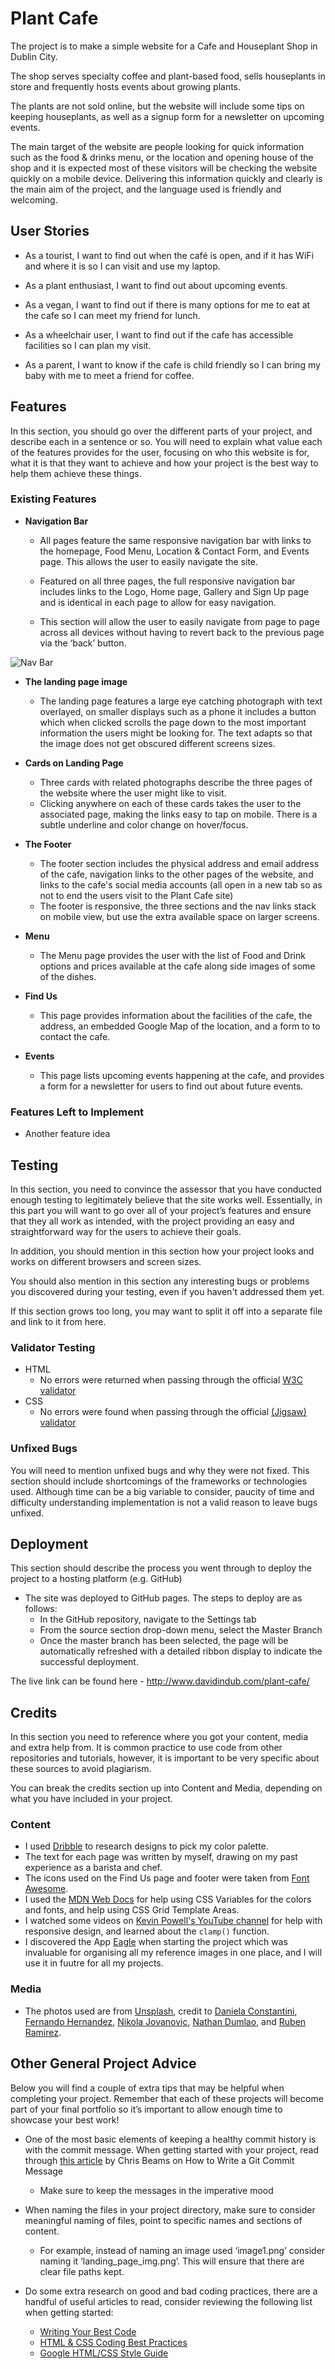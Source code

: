 # Plant Cafe

The project is to make a simple website for a Cafe and Houseplant Shop in Dublin City.

The shop serves specialty coffee and plant-based food, sells houseplants in store and frequently hosts events about growing plants.

The plants are not sold online, but the website will include some tips on keeping houseplants, as well as a signup form for a newsletter on upcoming events.

The main target of the website are people looking for quick information such as the food & drinks menu, or the location and opening house of the shop and it is expected most of these visitors will be checking the website quickly on a mobile device. Delivering this information quickly and clearly is the main aim of the project, and the language used is friendly and welcoming.


## User Stories

- As a tourist, I want to find out when the café is open, and if it has WiFi and where it is so I can visit and use my laptop.

- As a plant enthusiast, I want to find out about upcoming events.

- As a vegan, I want to find out if there is many options for me to eat at the cafe so I can meet my friend for lunch.

- As a wheelchair user, I want to find out if the cafe has accessible facilities so I can plan my visit.

- As a parent, I want to know if the cafe is child friendly so I can bring my baby with me to meet a friend for coffee.

## Features 

In this section, you should go over the different parts of your project, and describe each in a sentence or so. You will need to explain what value each of the features provides for the user, focusing on who this website is for, what it is that they want to achieve and how your project is the best way to help them achieve these things.

### Existing Features

- __Navigation Bar__

  - All pages feature the same responsive navigation bar with links to the homepage, Food Menu, Location & Contact Form, and Events page. This allows the user to easily navigate the site.

  - Featured on all three pages, the full responsive navigation bar includes links to the Logo, Home page, Gallery and Sign Up page and is identical in each page to allow for easy navigation.

  - This section will allow the user to easily navigate from page to page across all devices without having to revert back to the previous page via the ‘back’ button. 

![Nav Bar](https://github.com/lucyrush/readme-template/blob/master/media/love_running_nav.png)

- __The landing page image__

  - The landing page features a large eye catching photograph with text overlayed, on smaller displays such as a phone it includes a button which when clicked scrolls the page down to the most important information the users might be looking for.
  The text adapts so that the image does not get obscured different screens sizes.


- __Cards on Landing Page__

  - Three cards with related photographs describe the three pages of the website where the user might like to visit.
  - Clicking anywhere on each of these cards takes the user to the associated page, making the links easy to tap on mobile. There is a subtle underline and color change on hover/focus.

- __The Footer__ 

  - The footer section includes the physical address and email address of the cafe, navigation links to the other pages of the website, and links to the cafe's social media accounts (all open in a new tab so as not to end the users visit to the Plant Cafe site)
  - The footer is responsive, the three sections and the nav links stack on mobile view, but use the extra available space on larger screens.

- __Menu__

  - The Menu page provides the user with the list of Food and Drink options and prices available at the cafe along side images of some of the dishes.

- __Find Us__

  - This page provides information about the facilities of the cafe, the address, an embedded Google Map of the location, and a form to to contact the cafe.

- __Events__

  - This page lists upcoming events happening at the cafe, and provides a form for a newsletter for users to find out about future events.


### Features Left to Implement

- Another feature idea

## Testing 

In this section, you need to convince the assessor that you have conducted enough testing to legitimately believe that the site works well. Essentially, in this part you will want to go over all of your project’s features and ensure that they all work as intended, with the project providing an easy and straightforward way for the users to achieve their goals.

In addition, you should mention in this section how your project looks and works on different browsers and screen sizes.

You should also mention in this section any interesting bugs or problems you discovered during your testing, even if you haven't addressed them yet.

If this section grows too long, you may want to split it off into a separate file and link to it from here.


### Validator Testing 

- HTML
  - No errors were returned when passing through the official [W3C validator](https://validator.w3.org/nu/?doc=https%3A%2F%2Fcode-institute-org.github.io%2Flove-running-2.0%2Findex.html)
- CSS
  - No errors were found when passing through the official [(Jigsaw) validator](https://jigsaw.w3.org/css-validator/validator?uri=https%3A%2F%2Fvalidator.w3.org%2Fnu%2F%3Fdoc%3Dhttps%253A%252F%252Fcode-institute-org.github.io%252Flove-running-2.0%252Findex.html&profile=css3svg&usermedium=all&warning=1&vextwarning=&lang=en#css)

### Unfixed Bugs

You will need to mention unfixed bugs and why they were not fixed. This section should include shortcomings of the frameworks or technologies used. Although time can be a big variable to consider, paucity of time and difficulty understanding implementation is not a valid reason to leave bugs unfixed. 

## Deployment

This section should describe the process you went through to deploy the project to a hosting platform (e.g. GitHub) 

- The site was deployed to GitHub pages. The steps to deploy are as follows: 
  - In the GitHub repository, navigate to the Settings tab 
  - From the source section drop-down menu, select the Master Branch
  - Once the master branch has been selected, the page will be automatically refreshed with a detailed ribbon display to indicate the successful deployment. 

The live link can be found here - http://www.davidindub.com/plant-cafe/


## Credits 

In this section you need to reference where you got your content, media and extra help from. It is common practice to use code from other repositories and tutorials, however, it is important to be very specific about these sources to avoid plagiarism. 

You can break the credits section up into Content and Media, depending on what you have included in your project. 

### Content 

- I used [Dribble](https://dribbble.com/) to research designs to pick my color palette.
- The text for each page was written by myself, drawing on my past experience as a barista and chef.
- The icons used on the Find Us page and footer were taken from [Font Awesome](https://fontawesome.com/).
- I used the [MDN Web Docs](https://developer.mozilla.org/en-US/) for help using CSS Variables for the colors and fonts, and help using CSS Grid Template Areas.
- I watched some videos on [Kevin Powell's YouTube channel](https://www.youtube.com/kepowob) for help with responsive design, and learned about the `clamp()` function.
- I discovered the App [Eagle](https://en.eagle.cool/) when starting the project which was invaluable for organising all my reference images in one place, and I will use it in fuutre for all my projects.

### Media

- The photos used are from [Unsplash](https://unsplash.com/), credit to [Daniela Constantini](https://www.pexels.com/@daniela-constantini), [Fernando Hernandez](https://unsplash.com/@_ferh97), [Nikola Jovanovic](https://unsplash.com/@danteov_seen), [Nathan Dumlao](https://unsplash.com/@nate_dumlao), and [Ruben Ramirez](https://unsplash.com/@pinchebesu).

## Other General Project Advice

Below you will find a couple of extra tips that may be helpful when completing your project. Remember that each of these projects will become part of your final portfolio so it’s important to allow enough time to showcase your best work! 

- One of the most basic elements of keeping a healthy commit history is with the commit message. When getting started with your project, read through [this article](https://chris.beams.io/posts/git-commit/) by Chris Beams on How to Write  a Git Commit Message 
  - Make sure to keep the messages in the imperative mood 

- When naming the files in your project directory, make sure to consider meaningful naming of files, point to specific names and sections of content.
  - For example, instead of naming an image used ‘image1.png’ consider naming it ‘landing_page_img.png’. This will ensure that there are clear file paths kept. 

- Do some extra research on good and bad coding practices, there are a handful of useful articles to read, consider reviewing the following list when getting started:
  - [Writing Your Best Code](https://learn.shayhowe.com/html-css/writing-your-best-code/)
  - [HTML & CSS Coding Best Practices](https://medium.com/@inceptiondj.info/html-css-coding-best-practice-fadb9870a00f)
  - [Google HTML/CSS Style Guide](https://google.github.io/styleguide/htmlcssguide.html#General)